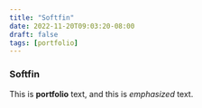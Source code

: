 ```yaml
---
title: "Softfin"
date: 2022-11-20T09:03:20-08:00
draft: false
tags: [portfolio]
---
```

### Softfin

This is **portfolio** text, and this is *emphasized* text.